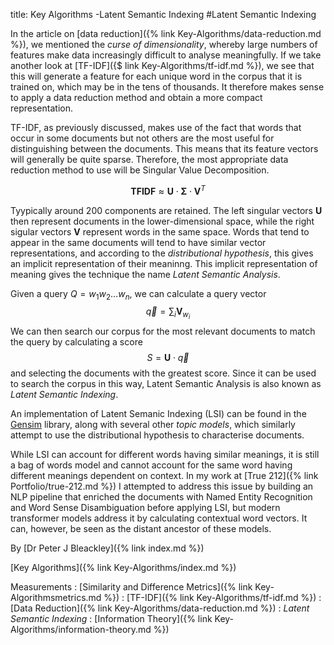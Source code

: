 title: Key Algorithms -Latent Semantic Indexing
#Latent Semantic Indexing

In the article on [data reduction]({% link Key-Algorithms/data-reduction.md %}), we mentioned the *curse of dimensionality*, whereby large numbers of features make data increasingly difficult to analyse meaningfully. If we take another look at [TF-IDF]({$ link Key-Algorithms/tf-idf.md %}), we see that this will generate a feature for each unique word in the corpus that it is trained on, which may be in the tens of thousands. It therefore makes sense to apply a data reduction method and obtain a more compact representation.

TF-IDF, as previously discussed, makes use of the fact that words that occur in some documents but not others are the most useful for distinguishing between the documents. This means that its feature vectors will generally be quite sparse. Therefore, the most appropriate data reduction method to use will be Singular Value Decomposition.

$$\mathbf{TFIDF} \approx \mathbf{U} \cdot \mathbf{\Sigma} \cdot \mathbf{V}^{T}$$

Tyypically around 200 components are retained. The left singular vectors $\mathbf{U}$ then represent documents in the lower-dimensional space, while the right sigular vectors $\mathbf{V}$ represent words in the same space. Words that tend to appear in the same documents will tend to have similar vector representations, and according to the *distributional hypothesis*, this gives an implicit representation of their meaninng. This implicit representation of meaning gives the technique the name *Latent Semantic Analysis*.

Given a query $Q = w_{1}w_{2}\ldots w_{n}$, we can calculate a query vector
$$\vec{q} = \sum_{i}\mathbf{V}_{w_{i}}$$
We can then search our corpus for the most relevant documents to match the query by calculating a score
$$S = \mathbf{U} \cdot \vec{q}$$ and selecting the documents with the greatest score. Since it can be used to search the corpus in this way, Latent Semantic Analysis is also known as *Latent Semantic Indexing*.

An implementation of Latent Semanic Indexing (LSI) can be found in the [Gensim](https://radimrehurek.com/gensim/models/lsimodel.html) library, along with several other *topic models*, which similarly attempt to use the distributional hypothesis to characterise documents.

While LSI can account for different words having similar meanings, it is still a bag of words model and cannot account for the same word having different meanings dependent on context. In my work at [True 212]({% link Portfolio/true-212.md %}) I attempted to address this issue by building an NLP pipeline that enriched the documents with Named Entity Recognition and Word Sense Disambiguation before applying LSI, but modern transformer models address it by calculating contextual word vectors. It can, however, be seen as the distant ancestor of these models.

By [Dr Peter J Bleackley]({% link index.md %})
 
 [Key Algorithms]({% link Key-Algorithms/index.md %})
 
 Measurements
: [Similarity and Difference Metrics]({% link Key-Algorithmsmetrics.md %})
: [TF-IDF]({% link Key-Algorithms/tf-idf.md %})
: [Data Reduction]({% link Key-Algorithms/data-reduction.md %})
: *Latent Semantic Indexing*
: [Information Theory]({% link Key-Algorithms/information-theory.md %})

